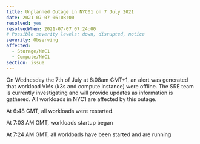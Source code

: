 ```yaml
---
title: Unplanned Outage in NYC01 on 7 July 2021
date: 2021-07-07 06:08:00
resolved: yes
resolvedWhen: 2021-07-07 07:24:00
# Possible severity levels: down, disrupted, notice
severity: Observing
affected:
  - Storage/NYC1
  - Compute/NYC1
section: issue
---
```

On Wednesday the 7th of July at 6:08am GMT+1, an alert was generated that workload VMs (k3s and compute instance) were offline. The SRE team is currently
investigating and will provide updates as information is gathered. All workloads in NYC1 are affected by this outage. 


At 6:48 GMT, all workloads were restarted. 

At 7:03 AM GMT, workloads startup began

At 7:24 AM GMT, all workloads have been started and are running

